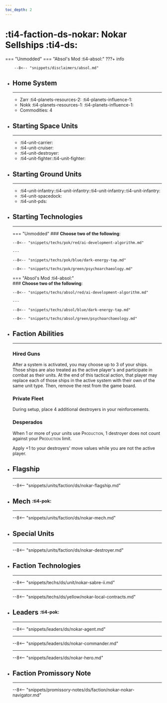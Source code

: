 ```yaml
---
toc_depth: 2
---
```


# :ti4-faction-ds-nokar: Nokar Sellships :ti4-ds:
=== "Unmodded"
=== "Absol's Mod :ti4-absol:" 
    ???+ info

        --8<-- "snippets/disclaimers/absol.md"

<div class="grid cards" markdown>

-   ## __Home System__

    ---

    * Zarr :ti4-planets-resources-2: :ti4-planets-influence-1:
    * Nokk :ti4-planets-resources-1: :ti4-planets-influence-1:
    * Commodities: 4

</div>

<div class="grid cards" markdown>

-   ## __Starting Space Units__

    ---

    * :ti4-unit-carrier:
    * :ti4-unit-cruiser:
    * :ti4-unit-destroyer:
    * :ti4-unit-fighter::ti4-unit-fighter:

-   ## __Starting Ground Units__

    ---

    * :ti4-unit-infantry::ti4-unit-infantry::ti4-unit-infantry::ti4-unit-infantry:
    * :ti4-unit-spacedock:
    * :ti4-unit-pds:

-   ## __Starting Technologies__

    ---
    === "Unmodded"
        ### **Choose two of the following**:

        --8<-- "snippets/techs/pok/red/ai-development-algorithm.md"

        ---

        --8<-- "snippets/techs/pok/blue/dark-energy-tap.md"

        --8<-- "snippets/techs/pok/green/psychoarchaeology.md"

    === "Absol's Mod :ti4-absol:"  
        ### **Choose two of the following**:

        --8<-- "snippets/techs/absol/red/ai-development-algorithm.md"

        ---

        --8<-- "snippets/techs/absol/blue/dark-energy-tap.md"

        --8<-- "snippets/techs/absol/green/psychoarchaeology.md"

-   ## __Faction Abilities__

    ---
    ### **Hired Guns**
    
    After a system is activated, you may choose up to 3 of your ships. 
    Those ships are also treated as the active player's and participate in combat as their units. 
    At the end of this tactical action, that player may replace each of those ships in the active system with their own of the same unit type. 
    Then, remove the rest from the game board.

    ### **Private Fleet**
    
    During setup, place 4 additional destroyers in your reinforcements.

    ### **Desperados**
    
    When 1 or more of your units use <span style="font-variant:small-caps;">Production</span>, 1 destroyer does not count against your <span style="font-variant:small-caps;">Production</span> limit. 
    
    Apply +1 to your destroyers' move values while you are not the active player.

-   ## __Flagship__

    ---
    --8<-- "snippets/units/faction/ds/nokar-flagship.md"

-   ## __Mech__ <sup><sub>:ti4-pok:</sub></sup>

    ---
    --8<-- "snippets/units/faction/ds/nokar-mech.md"

-   ## __Special Units__

    ---
    --8<-- "snippets/units/faction/ds/nokar-destroyer.md"

</div>

<div class="grid cards" markdown>

-   ## __Faction Technologies__

    ---

    --8<-- "snippets/techs/ds/unit/nokar-sabre-ii.md"

    ---

    --8<-- "snippets/techs/ds/yellow/nokar-local-contracts.md"


-   ## __Leaders__ <sup><sub>:ti4-pok:</sub></sup>

    ---
    
    --8<-- "snippets/leaders/ds/nokar-agent.md"

    ---

    --8<-- "snippets/leaders/ds/nokar-commander.md"

    ---

    --8<-- "snippets/leaders/ds/nokar-hero.md"

-   ## __Faction Promissory Note__

    ---
    --8<-- "snippets/promissory-notes/ds/faction/nokar-nokar-navigator.md"

</div>